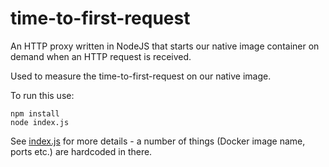 time-to-first-request
====

An HTTP proxy written in NodeJS that starts our
native image container on demand when an HTTP request is received.

Used to measure the time-to-first-request on our native image.

To run this use:

    npm install
    node index.js
    
See [index.js](./index.js) for more details - a number of things (Docker image name, ports etc.) are hardcoded in there.
